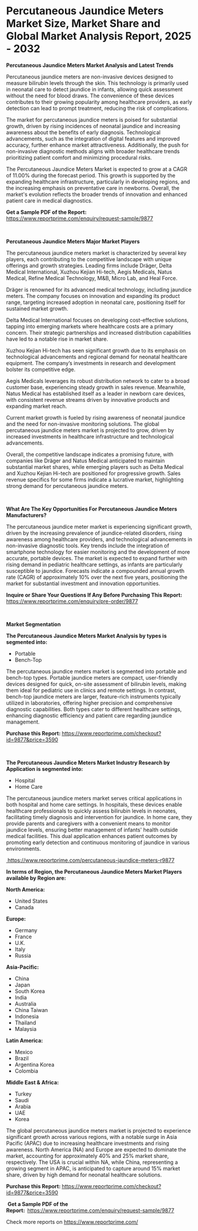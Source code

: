 <p><h1>Percutaneous Jaundice Meters Market Size, Market Share and Global Market Analysis Report, 2025 - 2032</h1></p><p><strong>Percutaneous Jaundice Meters Market Analysis and Latest Trends</strong></p>
<p><p>Percutaneous jaundice meters are non-invasive devices designed to measure bilirubin levels through the skin. This technology is primarily used in neonatal care to detect jaundice in infants, allowing quick assessment without the need for blood draws. The convenience of these devices contributes to their growing popularity among healthcare providers, as early detection can lead to prompt treatment, reducing the risk of complications.</p><p>The market for percutaneous jaundice meters is poised for substantial growth, driven by rising incidences of neonatal jaundice and increasing awareness about the benefits of early diagnosis. Technological advancements, such as the integration of digital features and improved accuracy, further enhance market attractiveness. Additionally, the push for non-invasive diagnostic methods aligns with broader healthcare trends prioritizing patient comfort and minimizing procedural risks.</p><p>The Percutaneous Jaundice Meters Market is expected to grow at a CAGR of 11.00% during the forecast period. This growth is supported by the expanding healthcare infrastructure, particularly in developing regions, and the increasing emphasis on preventative care in newborns. Overall, the market's evolution reflects the broader trends of innovation and enhanced patient care in medical diagnostics.</p></p>
<p><strong>Get a Sample PDF of the Report:&nbsp;</strong> <a href="https://www.reportprime.com/enquiry/request-sample/9877?utm_campaign=2395&utm_medium=2&utm_source=Github&utm_content=ia&utm_term=20032025&utm_id=percutaneous-jaundice-meters">https://www.reportprime.com/enquiry/request-sample/9877</a></p>
<p>&nbsp;</p>
<p><strong>Percutaneous Jaundice Meters Major Market Players</strong></p>
<p><p>The percutaneous jaundice meters market is characterized by several key players, each contributing to the competitive landscape with unique offerings and growth strategies. Leading firms include Dräger, Delta Medical International, Xuzhou Kejian Hi-tech, Aegis Medicals, Natus Medical, Refine Medical Technology, M&B, Micro Lab, and Heal Force.</p><p>Dräger is renowned for its advanced medical technology, including jaundice meters. The company focuses on innovation and expanding its product range, targeting increased adoption in neonatal care, positioning itself for sustained market growth.</p><p>Delta Medical International focuses on developing cost-effective solutions, tapping into emerging markets where healthcare costs are a primary concern. Their strategic partnerships and increased distribution capabilities have led to a notable rise in market share.</p><p>Xuzhou Kejian Hi-tech has seen significant growth due to its emphasis on technological advancements and regional demand for neonatal healthcare equipment. The company’s investments in research and development bolster its competitive edge.</p><p>Aegis Medicals leverages its robust distribution network to cater to a broad customer base, experiencing steady growth in sales revenue. Meanwhile, Natus Medical has established itself as a leader in newborn care devices, with consistent revenue streams driven by innovative products and expanding market reach.</p><p>Current market growth is fueled by rising awareness of neonatal jaundice and the need for non-invasive monitoring solutions. The global percutaneous jaundice meters market is projected to grow, driven by increased investments in healthcare infrastructure and technological advancements.</p><p>Overall, the competitive landscape indicates a promising future, with companies like Dräger and Natus Medical anticipated to maintain substantial market shares, while emerging players such as Delta Medical and Xuzhou Kejian Hi-tech are positioned for progressive growth. Sales revenue specifics for some firms indicate a lucrative market, highlighting strong demand for percutaneous jaundice meters.</p></p>
<p>&nbsp;</p>
<p><strong>What Are The Key Opportunities For Percutaneous Jaundice Meters Manufacturers?</strong></p>
<p><p>The percutaneous jaundice meter market is experiencing significant growth, driven by the increasing prevalence of jaundice-related disorders, rising awareness among healthcare providers, and technological advancements in non-invasive diagnostic tools. Key trends include the integration of smartphone technology for easier monitoring and the development of more accurate, portable devices. The market is expected to expand further with rising demand in pediatric healthcare settings, as infants are particularly susceptible to jaundice. Forecasts indicate a compounded annual growth rate (CAGR) of approximately 10% over the next five years, positioning the market for substantial investment and innovation opportunities.</p></p>
<p><strong>Inquire or Share Your Questions If Any Before Purchasing This Report:</strong> <a href="https://www.reportprime.com/enquiry/pre-order/9877?utm_campaign=2395&utm_medium=2&utm_source=Github&utm_content=ia&utm_term=20032025&utm_id=percutaneous-jaundice-meters">https://www.reportprime.com/enquiry/pre-order/9877</a></p>
<p>&nbsp;</p>
<p><strong>Market Segmentation</strong></p>
<p><strong>The Percutaneous Jaundice Meters Market Analysis by types is segmented into:</strong></p>
<p><ul><li>Portable</li><li>Bench-Top</li></ul></p>
<p><p>The percutaneous jaundice meters market is segmented into portable and bench-top types. Portable jaundice meters are compact, user-friendly devices designed for quick, on-site assessment of bilirubin levels, making them ideal for pediatric use in clinics and remote settings. In contrast, bench-top jaundice meters are larger, feature-rich instruments typically utilized in laboratories, offering higher precision and comprehensive diagnostic capabilities. Both types cater to different healthcare settings, enhancing diagnostic efficiency and patient care regarding jaundice management.</p></p>
<p><strong>Purchase this Report:&nbsp;</strong><a href="https://www.reportprime.com/checkout?id=9877&price=3590&utm_campaign=2395&utm_medium=2&utm_source=Github&utm_content=ia&utm_term=20032025&utm_id=percutaneous-jaundice-meters">https://www.reportprime.com/checkout?id=9877&price=3590</a></p>
<p>&nbsp;</p>
<p><strong>The Percutaneous Jaundice Meters Market Industry Research by Application is segmented into:</strong></p>
<p><ul><li>Hospital</li><li>Home Care</li></ul></p>
<p><p>The percutaneous jaundice meters market serves critical applications in both hospital and home care settings. In hospitals, these devices enable healthcare professionals to quickly assess bilirubin levels in neonates, facilitating timely diagnosis and intervention for jaundice. In home care, they provide parents and caregivers with a convenient means to monitor jaundice levels, ensuring better management of infants' health outside medical facilities. This dual application enhances patient outcomes by promoting early detection and continuous monitoring of jaundice in various environments.</p></p>
<p><a href="https://www.reportprime.com/percutaneous-jaundice-meters-r9877?utm_campaign=2395&utm_medium=2&utm_source=Github&utm_content=ia&utm_term=20032025&utm_id=percutaneous-jaundice-meters">&nbsp;https://www.reportprime.com/percutaneous-jaundice-meters-r9877</a></p>
<p><strong>In terms of Region, the Percutaneous Jaundice Meters Market Players available by Region are:</strong></p>
<p>
    <p> <strong> North America: </strong>
        <ul>
            <li>United States</li>
            <li>Canada</li>
        </ul>
        </p> 
    <p> <strong> Europe: </strong>
        <ul>
            <li>Germany</li>
            <li>France</li>
            <li>U.K.</li>
            <li>Italy</li>
            <li>Russia</li>
        </ul>
        </p> 
    <p> <strong> Asia-Pacific: </strong>
        <ul>
            <li>China</li>
            <li>Japan</li>
            <li>South Korea</li>
            <li>India</li>
            <li>Australia</li>
            <li>China Taiwan</li>
            <li>Indonesia</li>
            <li>Thailand</li>
            <li>Malaysia</li>
        </ul>
        </p> 
    <p> <strong> Latin America: </strong>
        <ul>
            <li>Mexico</li>
            <li>Brazil</li>
            <li>Argentina Korea</li>
            <li>Colombia</li>
        </ul>
        </p> 
    <p> <strong> Middle East & Africa: </strong>
        <ul>
            <li>Turkey</li>
            <li>Saudi</li>
            <li>Arabia</li>
            <li>UAE</li>
            <li>Korea</li>
        </ul>
    </p>
    </p>
<p><p>The global percutaneous jaundice meters market is projected to experience significant growth across various regions, with a notable surge in Asia Pacific (APAC) due to increasing healthcare investments and rising awareness. North America (NA) and Europe are expected to dominate the market, accounting for approximately 40% and 25% market share, respectively. The USA is crucial within NA, while China, representing a growing segment in APAC, is anticipated to capture around 15% market share, driven by high demand for neonatal healthcare solutions.</p></p>
<p><strong>Purchase this Report: </strong><a href="https://www.reportprime.com/checkout?id=9877&price=3590&utm_campaign=2395&utm_medium=2&utm_source=Github&utm_content=ia&utm_term=20032025&utm_id=percutaneous-jaundice-meters">https://www.reportprime.com/checkout?id=9877&price=3590</a></p>
<p>&nbsp;<strong>Get a Sample PDF of the Report:&nbsp;&nbsp;</strong><a href="https://www.reportprime.com/enquiry/request-sample/9877?utm_campaign=2395&utm_medium=2&utm_source=Github&utm_content=ia&utm_term=20032025&utm_id=percutaneous-jaundice-meters">https://www.reportprime.com/enquiry/request-sample/9877</a></p>
<p><strong></strong></p>
<p>Check more reports on <a href="https://www.reportprime.com/?utm_campaign=2395&utm_medium=2&utm_source=Github&utm_content=ia&utm_term=20032025&utm_id=percutaneous-jaundice-meters">https://www.reportprime.com/</a></p>